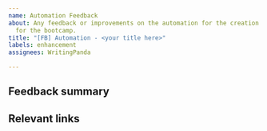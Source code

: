 ```yaml
---
name: Automation Feedback
about: Any feedback or improvements on the automation for the creation of organizations
  for the bootcamp.
title: "[FB] Automation - <your title here>"
labels: enhancement
assignees: WritingPanda

---
```


## Feedback summary
<!-- Please be specific as possible. -->

## Relevant links
<!-- Add any links here to files, lines of code, or documentation that is relevant to this feedback. If none, then put N/A -->
